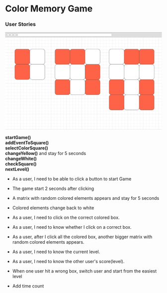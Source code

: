 # Color Memory Game

### User Stories
![](memory.jpg)

**startGame()** <br>
**addEventToSquare()** <br>
**selectColorSquare()** <br>
**changeYellow()** and stay for 5 seconds<br>
**changeWhite()** <br>
**checkSquare()** <br>
**nextLevel()** <br>



* As a user, I need to be able to click a button to start Game
* The game start 2 seconds after clicking
* A matrix with random colored elements appears and stay for 5 seconds
* Colored elements change back to white
* As a user, I need to click on the correct colored box.
* As a user, I need to know whether I click on a correct box.
* As a user, after I click all the colored box, another bigger matrix with random colored elements appears.
* As a user, I need to know the current level.
* As a user, I need to know the other user's score(level).
* When one user hit a wrong box, switch user and start from the easiest level

* Add time count

























<!--
# Snake Game
![](wireframe.jpg)
### User Stories

* As a user, I need to be able to click a button to start Game
* As a user, I need the game to start 3 seconds after I click Start button.
* The snake start moving towards a random direction from the edge of the game window when game starts, it has a default length of 5.
* As a user, I need to be able to pause the game.
* The snake's moving direction can be changed by pressing arrow keys(up,left,down,right)
* Add one point to score when the snake eats an item. And add one unit length to the snake.
* Stop game and show message on the screen when the snake hits a barrier. Life minus one.
* Show die message for current player when life equals to 0 and change current player to another player.
* As a user, I need to know which player I am, how many items I eat and how many lives left. Also, what is the score of other player.
* As a user, I need the game to have different levels(5 levels?) (different patterns of barrier/different speed)
* As a user, I need to see where the barrier are. -->
